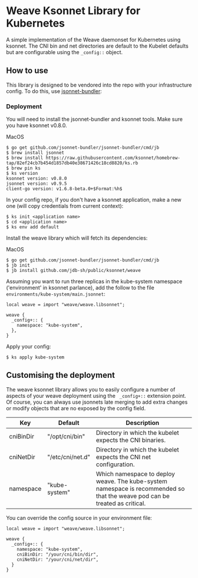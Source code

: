 # Weave Ksonnet Library for Kubernetes
A simple implementation of the Weave daemonset for Kubernetes using ksonnet. The CNI bin and net directories are default to the Kubelet defaults but are configurable using the `_config::` object.


## How to use

This library is designed to be vendored into the repo with your infrastructure config.
To do this, use [jsonnet-bundler](https://github.com/jsonnet-bundler/jsonnet-bundler):

### Deployment
You will need to install the jsonnet-bundler and ksonnet tools. Make sure you have ksonnet v0.8.0.

MacOS
```
$ go get github.com/jsonnet-bundler/jsonnet-bundler/cmd/jb
$ brew install jsonnet
$ brew install https://raw.githubusercontent.com/ksonnet/homebrew-tap/82ef24cb7b454d1857db40e38671426c18cd8820/ks.rb
$ brew pin ks
$ ks version
ksonnet version: v0.8.0
jsonnet version: v0.9.5
client-go version: v1.6.8-beta.0+$Format:%h$
```
In your config repo, if you don't have a ksonnet application, make a new one (will copy credentials from current context):

```
$ ks init <application name>
$ cd <application name>
$ ks env add default
```

Install the weave library which will fetch its dependencies:

MacOS
```
$ go get github.com/jsonnet-bundler/jsonnet-bundler/cmd/jb
$ jb init
$ jb install github.com/jdb-sh/public/ksonnet/weave

```

Assuming you want to run three replicas in the kube-system namespace ('environment' in ksonnet parlance), add the follow to the file `environments/kube-system/main.jsonnet`:

```
local weave = import "weave/weave.libsonnet";

weave {
  _config+:: {
    namespace: "kube-system",
  },
}
```

Apply your config:

```
$ ks apply kube-system
```

## Customising the deployment

The weave ksonnet library allows you to easily configure a number of aspects of your weave deployment using the ` _config+::` extension point. Of course, you can always use jsonnets late merging to add extra changes or modify objects that are no exposed by the config field.

| Key | Default | Description |
| --- | ------- | ----------- |
| cniBinDir | "/opt/cni/bin" | Directory in which the kubelet expects the CNI binaries. |
| cniNetDir | "/etc/cni/net.d" | Directory in which the kubelet expects the CNI net configuration. |
| namespace | "kube-system" | Which namespace to deploy weave. The kube-system namespace is recommended so that the weave pod can be treated as critical. |

You can override the config source in your environment file:
```
local weave = import "weave/weave.libsonnet";

weave {
  _config+:: {
    namespace: "kube-system",
    cniBinDir: "/your/cni/bin/dir",
    cniNetDir: "/your/cni/net/dir",
  }
}
```
